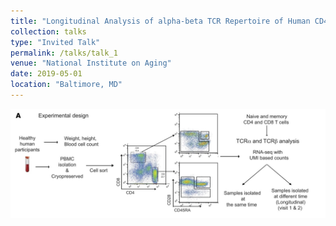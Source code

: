 ```yaml
---
title: "Longitudinal Analysis of alpha-beta TCR Repertoire of Human CD4+ and CD8+ T-cells reveals distinct age-associated changes"
collection: talks
type: "Invited Talk"
permalink: /talks/talk_1
venue: "National Institute on Aging"
date: 2019-05-01
location: "Baltimore, MD"
---
```

<img width="520" src="/images/tcr.jpg">

